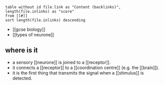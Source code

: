 
```dataview
table without id file.link as "Content (backlinks)", length(file.inlinks) as "score"
from [[#]]
sort length(file.inlinks) descending
```

- [[gcse biology]]
- [[types of neurone]]

## where is it

- a sensory [[neurone]] is joined to a [[receptor]].
- it connects a [[receptor]] to a [[coordination centre]] (e.g. the [[brain]]).
- it is the first thing that transmits the signal when a [[stimulus]] is detected.

